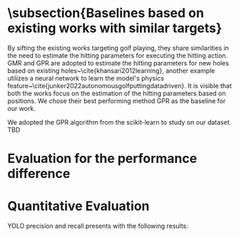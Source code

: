 # \subsection{Baselines based on existing works with similar targets}

By sifting the existing works targeting golf playing, they share similarities in the need to estimate the hitting parameters for executing the hitting action. GMR and GPR are adopted to estimate the hitting parameters for new holes based on existing holes~\cite{khansari2012learning}, another example utilizes a neural network to learn the model's physics feature~\cite{junker2022autonomousgolfputtingdatadriven}. It is visible that both the works focus on the estimation of the hitting parameters based on positions. We chose their best performing method GPR as the baseline for our work.

We adopted the GPR algorithm from the scikit-learn to study on our dataset. TBD

# Evaluation for the performance difference

# Quantitative Evaluation

YOLO precision and recall presents with the following results: